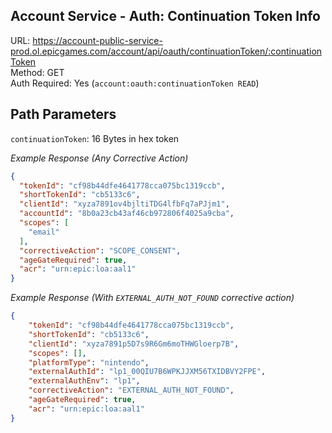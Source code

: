## Account Service - Auth: Continuation Token Info

URL: https://account-public-service-prod.ol.epicgames.com/account/api/oauth/continuationToken/:continuationToken \
Method: GET \
Auth Required: Yes (`account:oauth:continuationToken READ`)

## Path Parameters

`continuationToken`: 16 Bytes in hex token

_Example Response (Any Corrective Action)_

```json
{
  "tokenId": "cf98b44dfe4641778cca075bc1319ccb",
  "shortTokenId": "cb5133c6",
  "clientId": "xyza7891ov4bjltiTDG4lfbFq7aPJjm1",
  "accountId": "8b0a23cb43af46cb972806f4025a9cba",
  "scopes": [
    "email"
  ],
  "correctiveAction": "SCOPE_CONSENT",
  "ageGateRequired": true,
  "acr": "urn:epic:loa:aal1"
}
```

_Example Response (With `EXTERNAL_AUTH_NOT_FOUND` corrective action)_

```json
{
    "tokenId": "cf98b44dfe4641778cca075bc1319ccb",
    "shortTokenId": "cb5133c6",
    "clientId": "xyza7891p5D7s9R6Gm6moTHWGloerp7B",
    "scopes": [],
    "platformType": "nintendo",
    "externalAuthId": "lp1_00QIU7B6WPKJJXM56TXIDBVY2FPE",
    "externalAuthEnv": "lp1",
    "correctiveAction": "EXTERNAL_AUTH_NOT_FOUND",
    "ageGateRequired": true,
    "acr": "urn:epic:loa:aal1"
}
```
